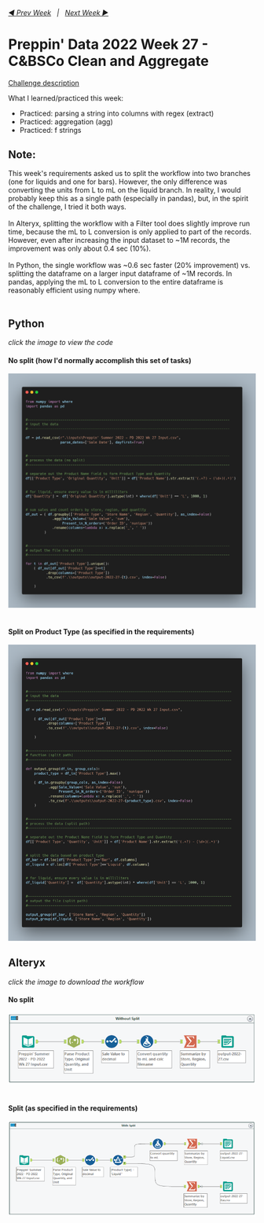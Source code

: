 <h6><a href="..\preppin-data-2022-26\README.md">◀  Prev Week</a>&nbsp;&nbsp;&nbsp;|&nbsp;&nbsp;&nbsp;<a href="..\preppin-data-2022-28\README.md">Next Week  ▶</a></h6>

# Preppin' Data 2022 Week 27 - C&BSCo Clean and Aggregate

[Challenge description](https://preppindata.blogspot.com/2022/07/2022-week-27-c-clean-and-aggregate.html)

What I learned/practiced this week:
* Practiced: parsing a string into columns with regex (extract)
* Practiced: aggregation (agg)
* Practiced: f strings

## Note:
This week's requirements asked us to split the workflow into two branches (one for liquids and one for bars). However, the only difference was converting the units from L to mL on the liquid branch. In reality, I would probably keep this as a single path (especially in pandas), but, in the spirit of the challenge, I tried it both ways.
<br>
<br>
In Alteryx, splitting the workflow with a Filter tool does slightly improve run time, because the mL to L conversion is only applied to part of the records. However, even after increasing the input dataset to ~1M records, the improvement was only about 0.4 sec (10%).
<br>
<br>
In Python, the single workflow was ~0.6 sec faster (20% improvement) vs. splitting the dataframe on a larger input dataframe of ~1M records. In pandas, applying the mL to L conversion to the entire dataframe is reasonably efficient using numpy where.
<br>
<br>
## Python
<i>click the image to view the code</i><br>
#### No split (how I'd normally accomplish this set of tasks)
<a href="preppin-data-2022-27.py">
<img src="img-python-code-2022-27-nosplit.png?raw=true" alt="Python code">
</a>
<br>
<br>

#### Split on Product Type (as specified in the requirements)
<a href="preppin-data-2022-27.py">
<img src="img-python-code-2022-27-split.png?raw=true" alt="Python code">
</a>

## Alteryx
<i>click the image to download the workflow</i><br>
#### No split
<a href="preppin-data-2022-27.yxzp">
<img src="img-alteryx-2022-27-nosplit.png?raw=true" alt="Alteryx workflow">
</a>
<br>
<br>

#### Split (as specified in the requirements)
<a href="preppin-data-2022-27.yxzp">
<img src="img-alteryx-2022-27-split.png?raw=true" alt="Alteryx workflow">
</a>
